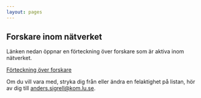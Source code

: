 ```yaml
---
layout: pages
---
```


## Forskare inom nätverket

Länken nedan öppnar en förteckning över forskare som är aktiva inom nätverket. 

[Förteckning över forskare](https://drive.google.com/open?id=1WDUyhkn2Q4-R13Q-ndNuQXixQ2N6MjSM)

Om du vill vara med, stryka dig från eller ändra en felaktighet på listan, hör av dig till anders.sigrell@kom.lu.se.
